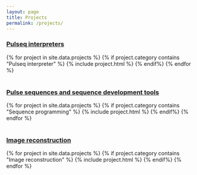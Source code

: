 ```yaml
---
layout: page
title: Projects
permalink: /projects/
---
```



<h3> <u> Pulseq interpreters </u> </h3>
<div class="container">
    {% for project in site.data.projects %}
        {% if project.category contains "Pulseq interpreter" %}
            {% include project.html %}
        {% endif%}
    {% endfor %}
</div>

<br>
<h3> <u> Pulse sequences and sequence development tools </u> </h3>
<div class="container">
    {% for project in site.data.projects %}
        {% if project.category contains "Sequence programming" %}
            {% include project.html %}
        {% endif%}
    {% endfor %}
</div>

<br>
<h3> <u> Image reconstruction </u> </h3>
<div class="container">
    {% for project in site.data.projects %}
        {% if project.category contains "Image reconstruction" %}
            {% include project.html %}
        {% endif%}
    {% endfor %}
</div>

<!--
<a href="https://lh3.googleusercontent.com/drive-viewer/AKGpihbeQVhsdXR-DR-NmH47bP7vMPda_eimgw8BsU0gKQaa0_LZHY88DFh1ZMXmKFDE1Zn4Af6MNmpAo0EpIG8ma5Lw-G5IxDyPwiU=s1600-rw-v1?source=screenshot.guru"> <img src="https://lh3.googleusercontent.com/drive-viewer/AKGpihbeQVhsdXR-DR-NmH47bP7vMPda_eimgw8BsU0gKQaa0_LZHY88DFh1ZMXmKFDE1Zn4Af6MNmpAo0EpIG8ma5Lw-G5IxDyPwiU=s1600-rw-v1" /> </a>
-->

<!--
<img src="https://lh3.googleusercontent.com/drive-viewer/AKGpihbeQVhsdXR-DR-NmH47bP7vMPda_eimgw8BsU0gKQaa0_LZHY88DFh1ZMXmKFDE1Zn4Af6MNmpAo0EpIG8ma5Lw-G5IxDyPwiU=s1600-rw-v1" />

<img src="https://drive.google.com/uc?id=1NXFqofC68pAttkQpm6i21V2PRj2JUJ01&export=view" />
<img src="https://drive.google.com/uc?id=1NXFqofC68pAttkQpm6i21V2PRj2JUJ01" />
<img src="https://drive.usercontent.google.com/download?id=1NXFqofC68pAttkQpm6i21V2PRj2JUJ01"/>
<img src="https://lh3.googleusercontent.com/drive-viewer/uc?id=1NXFqofC68pAttkQpm6i21V2PRj2JUJ01"/>
<img src="https://drive.google.com/file/d/1NXFqofC68pAttkQpm6i21V2PRj2JUJ01/view?usp=sharing"/>
-->
